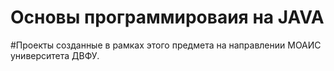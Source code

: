 # Основы программироваия на JAVA

#Проекты созданные в рамках этого предмета на направлении МОАИС университета ДВФУ.
